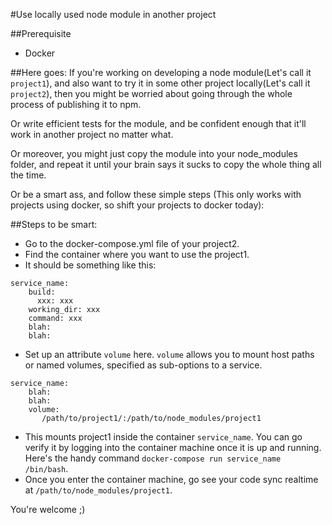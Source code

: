 #Use locally used node module in another project

##Prerequisite
- Docker


##Here goes:
If you're working on developing a node module(Let's call it `project1`), and also want to try it in some other project locally(Let's call it `project2`), then you might be worried about going through the whole process of publishing it to npm.

Or write efficient tests for the module, and be confident enough that it'll work in another project no matter what.

Or moreover, you might just copy the module into your node_modules folder, and repeat it until your brain says it sucks to copy the whole thing all the time.

Or be a smart ass, and follow these simple steps (This only works with projects using docker, so shift your projects to docker today):


##Steps to be smart:
- Go to the docker-compose.yml file of your project2.
- Find the container where you want to use the project1.
- It should be something like this:
```
service_name:
    build:
      xxx: xxx
    working_dir: xxx
    command: xxx
    blah:  
    blah:
```

- Set up an attribute `volume` here. `volume` allows you to mount host paths or named volumes, specified as sub-options to a service.
```
service_name:
    blah:
    blah:
    volume: 
       /path/to/project1/:/path/to/node_modules/project1
```

- This mounts project1 inside the container `service_name`. You can go verify it by logging into the container machine once it is up and running. Here's the handy command `docker-compose run service_name /bin/bash`.
- Once you enter the container machine, go see your code sync realtime at `/path/to/node_modules/project1`.

You're welcome ;)
